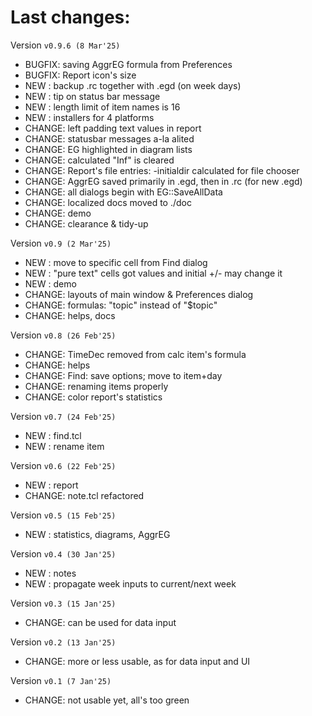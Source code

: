 # Last changes:


Version `v0.9.6 (8 Mar'25)`

  - BUGFIX: saving AggrEG formula from Preferences
  - BUGFIX: Report icon's size
  - NEW   : backup .rc together with .egd (on week days)
  - NEW   : tip on status bar message
  - NEW   : length limit of item names is 16
  - NEW   : installers for 4 platforms
  - CHANGE: left padding text values in report
  - CHANGE: statusbar messages a-la alited
  - CHANGE: EG highlighted in diagram lists
  - CHANGE: calculated "Inf" is cleared
  - CHANGE: Report's file entries: -initialdir calculated for file chooser
  - CHANGE: AggrEG saved primarily in .egd, then in .rc (for new .egd)
  - CHANGE: all dialogs begin with EG::SaveAllData
  - CHANGE: localized docs moved to ./doc
  - CHANGE: demo
  - CHANGE: clearance & tidy-up


Version `v0.9 (2 Mar'25)`

  - NEW   : move to specific cell from Find dialog
  - NEW   : "pure text" cells got values and initial +/- may change it
  - NEW   : demo
  - CHANGE: layouts of main window & Preferences dialog
  - CHANGE: formulas: "topic" instead of "$topic"
  - CHANGE: helps, docs


Version `v0.8 (26 Feb'25)`

  - CHANGE: TimeDec removed from calc item's formula
  - CHANGE: helps
  - CHANGE: Find: save options; move to item+day
  - CHANGE: renaming items properly
  - CHANGE: color report's statistics


Version `v0.7 (24 Feb'25)`

  - NEW   : find.tcl
  - NEW   : rename item


Version `v0.6 (22 Feb'25)`

  - NEW   : report
  - CHANGE: note.tcl refactored


Version `v0.5 (15 Feb'25)`

  - NEW   : statistics, diagrams, AggrEG


Version `v0.4 (30 Jan'25)`

  - NEW   : notes
  - NEW   : propagate week inputs to current/next week


Version `v0.3 (15 Jan'25)`

  - CHANGE: can be used for data input


Version `v0.2 (13 Jan'25)`

  - CHANGE: more or less usable, as for data input and UI


Version `v0.1 (7 Jan'25)`

  - CHANGE: not usable yet, all's too green
